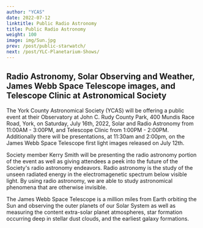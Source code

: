 ```yaml
---
author: "YCAS"
date: 2022-07-12
linktitle: Public Radio Astronomy
title: Public Radio Astronomy
weight: 100
image: img/Sun.jpg
prev: /post/public-starwatch/
next: /post/YLC-Planetarium-Shows/
---
```


## Radio Astronomy, Solar Observing and Weather, James Webb Space Telescope images, and Telescope Clinic at Astronomical Society

The York County Astronomical Society (YCAS) will be offering a public event at their Observatory at John C. Rudy County Park, 400 Mundis Race Road, York, on Saturday, July 16th, 2022, Solar and Radio Astronomy from 11:00AM - 3:00PM, and Telescope Clinic from 1:00PM - 2:00PM. Additionally there will be presentations, at 11:30am and 2:00pm, on the James Webb Space Telescope first light images released on July 12th.

Society member Kerry Smith will be presenting the radio astronomy portion of the event as well as giving attendees a peek into the future of the Society's radio astronomy endeavors. Radio astronomy is the study of the unseen radiated energy in the electromagenetic spectrum below visible light. By using radio astronomy, we are able to study astronomical phenomena that are otherwise invisible.

The James Webb Space Telescope is a million miles from Earth orbiting the Sun and observing the outer planets of our Solar System as well as measuring the content extra-solar planet atmospheres, star formation occurring deep in stellar dust clouds, and the earliest galaxy formations.

